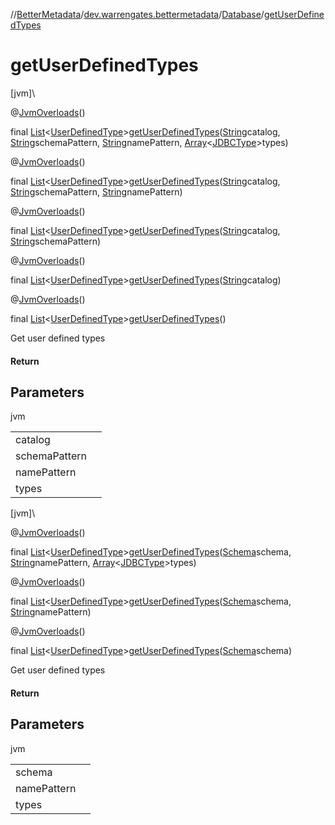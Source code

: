 //[BetterMetadata](../../../index.md)/[dev.warrengates.bettermetadata](../index.md)/[Database](index.md)/[getUserDefinedTypes](get-user-defined-types.md)

# getUserDefinedTypes

[jvm]\

@[JvmOverloads](https://kotlinlang.org/api/latest/jvm/stdlib/kotlin.jvm/-jvm-overloads/index.html)()

final [List](https://docs.oracle.com/javase/8/docs/api/java/util/List.html)&lt;[UserDefinedType](../-user-defined-type/index.md)&gt;[getUserDefinedTypes](get-user-defined-types.md)([String](https://docs.oracle.com/javase/8/docs/api/java/lang/String.html)catalog, [String](https://docs.oracle.com/javase/8/docs/api/java/lang/String.html)schemaPattern, [String](https://docs.oracle.com/javase/8/docs/api/java/lang/String.html)namePattern, [Array](https://kotlinlang.org/api/latest/jvm/stdlib/kotlin/-array/index.html)&lt;[JDBCType](https://docs.oracle.com/javase/8/docs/api/java/sql/JDBCType.html)&gt;types)

@[JvmOverloads](https://kotlinlang.org/api/latest/jvm/stdlib/kotlin.jvm/-jvm-overloads/index.html)()

final [List](https://docs.oracle.com/javase/8/docs/api/java/util/List.html)&lt;[UserDefinedType](../-user-defined-type/index.md)&gt;[getUserDefinedTypes](get-user-defined-types.md)([String](https://docs.oracle.com/javase/8/docs/api/java/lang/String.html)catalog, [String](https://docs.oracle.com/javase/8/docs/api/java/lang/String.html)schemaPattern, [String](https://docs.oracle.com/javase/8/docs/api/java/lang/String.html)namePattern)

@[JvmOverloads](https://kotlinlang.org/api/latest/jvm/stdlib/kotlin.jvm/-jvm-overloads/index.html)()

final [List](https://docs.oracle.com/javase/8/docs/api/java/util/List.html)&lt;[UserDefinedType](../-user-defined-type/index.md)&gt;[getUserDefinedTypes](get-user-defined-types.md)([String](https://docs.oracle.com/javase/8/docs/api/java/lang/String.html)catalog, [String](https://docs.oracle.com/javase/8/docs/api/java/lang/String.html)schemaPattern)

@[JvmOverloads](https://kotlinlang.org/api/latest/jvm/stdlib/kotlin.jvm/-jvm-overloads/index.html)()

final [List](https://docs.oracle.com/javase/8/docs/api/java/util/List.html)&lt;[UserDefinedType](../-user-defined-type/index.md)&gt;[getUserDefinedTypes](get-user-defined-types.md)([String](https://docs.oracle.com/javase/8/docs/api/java/lang/String.html)catalog)

@[JvmOverloads](https://kotlinlang.org/api/latest/jvm/stdlib/kotlin.jvm/-jvm-overloads/index.html)()

final [List](https://docs.oracle.com/javase/8/docs/api/java/util/List.html)&lt;[UserDefinedType](../-user-defined-type/index.md)&gt;[getUserDefinedTypes](get-user-defined-types.md)()

Get user defined types

#### Return

## Parameters

jvm

| | |
|---|---|
| catalog |  |
| schemaPattern |  |
| namePattern |  |
| types |  |

[jvm]\

@[JvmOverloads](https://kotlinlang.org/api/latest/jvm/stdlib/kotlin.jvm/-jvm-overloads/index.html)()

final [List](https://docs.oracle.com/javase/8/docs/api/java/util/List.html)&lt;[UserDefinedType](../-user-defined-type/index.md)&gt;[getUserDefinedTypes](get-user-defined-types.md)([Schema](../-schema/index.md)schema, [String](https://docs.oracle.com/javase/8/docs/api/java/lang/String.html)namePattern, [Array](https://kotlinlang.org/api/latest/jvm/stdlib/kotlin/-array/index.html)&lt;[JDBCType](https://docs.oracle.com/javase/8/docs/api/java/sql/JDBCType.html)&gt;types)

@[JvmOverloads](https://kotlinlang.org/api/latest/jvm/stdlib/kotlin.jvm/-jvm-overloads/index.html)()

final [List](https://docs.oracle.com/javase/8/docs/api/java/util/List.html)&lt;[UserDefinedType](../-user-defined-type/index.md)&gt;[getUserDefinedTypes](get-user-defined-types.md)([Schema](../-schema/index.md)schema, [String](https://docs.oracle.com/javase/8/docs/api/java/lang/String.html)namePattern)

@[JvmOverloads](https://kotlinlang.org/api/latest/jvm/stdlib/kotlin.jvm/-jvm-overloads/index.html)()

final [List](https://docs.oracle.com/javase/8/docs/api/java/util/List.html)&lt;[UserDefinedType](../-user-defined-type/index.md)&gt;[getUserDefinedTypes](get-user-defined-types.md)([Schema](../-schema/index.md)schema)

Get user defined types

#### Return

## Parameters

jvm

| | |
|---|---|
| schema |  |
| namePattern |  |
| types |  |
